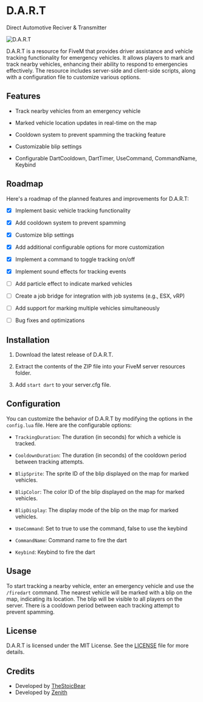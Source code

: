 # D.A.R.T
Direct Automotive Reciver & Transmitter

![D.A.R.T](https://media.discordapp.net/attachments/982855421779922944/1113885039541882970/64756725cd2c8.webp)

D.A.R.T is a resource for FiveM that provides driver assistance and vehicle tracking functionality for emergency vehicles. It allows players to mark and track nearby vehicles, enhancing their ability to respond to emergencies effectively. The resource includes server-side and client-side scripts, along with a configuration file to customize various options.

## Features

- Track nearby vehicles from an emergency vehicle

- Marked vehicle location updates in real-time on the map

- Cooldown system to prevent spamming the tracking feature

- Customizable blip settings

- Configurable DartCooldown, DartTimer, UseCommand, CommandName, Keybind

## Roadmap

Here's a roadmap of the planned features and improvements for D.A.R.T:

- [x] Implement basic vehicle tracking functionality

- [x] Add cooldown system to prevent spamming

- [x] Customize blip settings

- [x] Add additional configurable options for more customization

- [x] Implement a command to toggle tracking on/off

- [x] Implement sound effects for tracking events

- [ ] Add particle effect to indicate marked vehicles

- [ ] Create a job bridge for integration with job systems (e.g., ESX, vRP)

- [ ] Add support for marking multiple vehicles simultaneously

- [ ] Bug fixes and optimizations

## Installation

1. Download the latest release of D.A.R.T.

2. Extract the contents of the ZIP file into your FiveM server resources folder.

3. Add `start dart` to your server.cfg file.

## Configuration

You can customize the behavior of D.A.R.T by modifying the options in the `config.lua` file. Here are the configurable options:

- `TrackingDuration`: The duration (in seconds) for which a vehicle is tracked.

- `CooldownDuration`: The duration (in seconds) of the cooldown period between tracking attempts.

- `BlipSprite`: The sprite ID of the blip displayed on the map for marked vehicles.

- `BlipColor`: The color ID of the blip displayed on the map for marked vehicles.

- `BlipDisplay`: The display mode of the blip on the map for marked vehicles.

- `UseCommand`: Set to true to use the command, false to use the keybind

- `CommandName`: Command name to fire the dart

- `Keybind`: Keybind to fire the dart

## Usage

To start tracking a nearby vehicle, enter an emergency vehicle and use the `/firedart` command. The nearest vehicle will be marked with a blip on the map, indicating its location. The blip will be visible to all players on the server. There is a cooldown period between each tracking attempt to prevent spamming.

## License

D.A.R.T is licensed under the MIT License. See the [LICENSE](LICENSE) file for more details.

## Credits

- Developed by [TheStoicBear](https://github.com/TheStoicBear)
- Developed by [Zenith](https://github.com/joshllan26)

